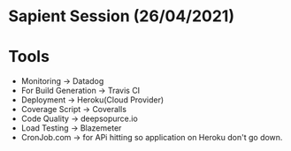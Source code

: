 # Sapient Session (26/04/2021)


# Tools
* Monitoring -> Datadog
* For Build Generation -> Travis CI
* Deployment -> Heroku(Cloud Provider)
* Coverage Script -> Coveralls
* Code Quality -> deepsopurce.io
* Load Testing -> Blazemeter
* CronJob.com -> for APi hitting so application on Heroku don't go down.

